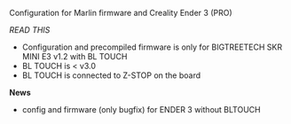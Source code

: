 Configuration for Marlin firmware and Creality Ender 3 (PRO)

*READ THIS*
- Configuration and precompiled firmware is only for BIGTREETECH SKR MINI E3 v1.2 with BL TOUCH
- BL TOUCH is < v3.0
- BL TOUCH is connected to Z-STOP on the board

**News**
- config and firmware (only bugfix) for ENDER 3 without BLTOUCH
